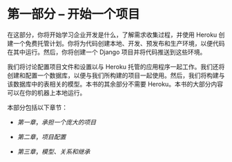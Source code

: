 # 第一部分 – 开始一个项目

在这部分，你将开始学习企业开发是什么，了解需求收集过程，并使用 Heroku 创建一个免费托管计划。你将为代码创建本地、开发、预发布和生产环境，以便代码在其中运行。然后，你将创建一个 Django 项目并将代码推送到这些环境。

我们将讨论配置项目文件和设置以与 Heroku 托管的应用程序一起工作。我们还将创建和配置一个数据库，以便与我们所构建的项目一起使用。然后，我们将构建与该数据库中的表相关的模型。本书的其余部分不需要 Heroku。本书的大部分内容可以在你的机器上本地运行。

本部分包括以下章节：

+   *第一章*，*承担一个庞大的项目*

+   *第二章*，*项目配置*

+   *第三章*，*模型、关系和继承*
